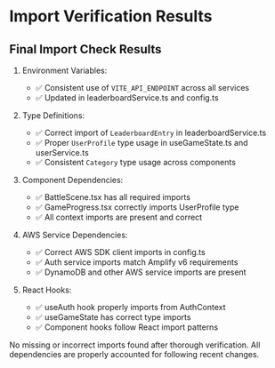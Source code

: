 # Import Verification Results

## Final Import Check Results

1. Environment Variables:
   - ✅ Consistent use of `VITE_API_ENDPOINT` across all services
   - ✅ Updated in leaderboardService.ts and config.ts

2. Type Definitions:
   - ✅ Correct import of `LeaderboardEntry` in leaderboardService.ts
   - ✅ Proper `UserProfile` type usage in useGameState.ts and userService.ts
   - ✅ Consistent `Category` type usage across components

3. Component Dependencies:
   - ✅ BattleScene.tsx has all required imports
   - ✅ GameProgress.tsx correctly imports UserProfile type
   - ✅ All context imports are present and correct

4. AWS Service Dependencies:
   - ✅ Correct AWS SDK client imports in config.ts
   - ✅ Auth service imports match Amplify v6 requirements
   - ✅ DynamoDB and other AWS service imports are present

5. React Hooks:
   - ✅ useAuth hook properly imports from AuthContext
   - ✅ useGameState has correct type imports
   - ✅ Component hooks follow React import patterns

No missing or incorrect imports found after thorough verification. All dependencies are properly accounted for following recent changes.
